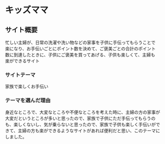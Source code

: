 # キッズママ

## サイト概要
忙しい主婦が、日常の洗濯や洗い物などの家事を子供に手伝ってもらうことで
楽になり、お手伝いごとにポイント数を決めて、ご褒美ごとの合計のポイント
数に到達したときに、子供にご褒美を買ってあげる、子供も楽しくて、主婦も
楽ができるサイト

### サイトテーマ
家族で楽しくお手伝い

### テーマを選んだ理由
身近なところで、大変なところや不便なところを考えた時に、主婦の方の家事が大変だというところが多いと思ったので、家族で子供にただ手伝ってもらうのも、楽しくないし、気が乗らないと思ったので、家族で子供も楽しく手伝いができて、主婦の方も楽ができるようなサイトがあれば便利だと思い、このテーマにしました。
